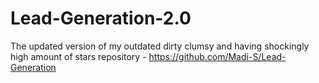 # Lead-Generation-2.0
The updated version of my outdated dirty clumsy and having shockingly high amount of stars repository - https://github.com/Madi-S/Lead-Generation
